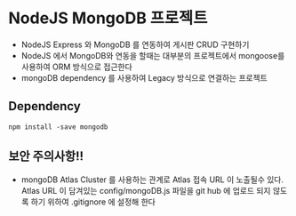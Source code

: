 # NodeJS MongoDB 프로젝트

- NodeJS Express 와 MongoDB 를 연동하여 게시판 CRUD 구현하기
- NodeJS 에서 MongoDB와 연동을 할때는 대부분의 프로젝트에서 mongoose를 사용하여 ORM 방식으로 접근한다
- mongoDB dependency 를 사용하여 Legacy 방식으로 연결하는 프로젝트

## Dependency

`npm install -save mongodb`

## 보안 주의사항!!

- mongoDB Atlas Cluster 를 사용하는 관계로 Atlas 접속 URL 이 노출될수 있다. Atlas URL 이 담겨있는 config/mongoDB.js 파일을 git hub 에 업로드 되지 않도록 하기 위하여 .gitignore 에 설정해 한다
